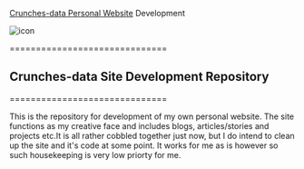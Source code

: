 [Crunches-data Personal Website](http://crunches-data.appspot.com) Development
  
![icon](https://github.com/medmatix/crunches-data2/blob/master/img/DNA-tree-crop2-alpha.png)
  
==============================
## Crunches-data Site Development Repository
==============================

This is the repository for development of my own personal website. The site functions as my creative face and includes blogs, articles/stories and projects etc.It is all rather cobbled together just now, but I do intend to clean up the site and it's code at some point. It works for me as is however so such housekeeping is very low priorty for me.
   

  

